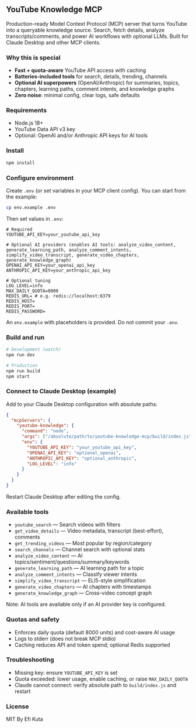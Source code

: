 ## YouTube Knowledge MCP

Production-ready Model Context Protocol (MCP) server that turns YouTube into a queryable knowledge source. Search, fetch details, analyze transcripts/comments, and power AI workflows with optional LLMs. Built for Claude Desktop and other MCP clients.

### Why this is special

- **Fast + quota-aware** YouTube API access with caching
- **Batteries-included tools** for search, details, trending, channels
- **Optional AI superpowers** (OpenAI/Anthropic) for summaries, topics, chapters, learning paths, comment intents, and knowledge graphs
- **Zero noise**: minimal config, clear logs, safe defaults

### Requirements

- Node.js 18+
- YouTube Data API v3 key
- Optional: OpenAI and/or Anthropic API keys for AI tools

### Install

```bash
npm install
```

### Configure environment

Create `.env` (or set variables in your MCP client config). You can start from the example:

```bash
cp env.example .env
```

Then set values in `.env`:

```env
# Required
YOUTUBE_API_KEY=your_youtube_api_key

# Optional AI providers (enables AI tools: analyze_video_content, generate_learning_path, analyze_comment_intents, simplify_video_transcript, generate_video_chapters, generate_knowledge_graph)
OPENAI_API_KEY=your_openai_api_key
ANTHROPIC_API_KEY=your_anthropic_api_key

# Optional tuning
LOG_LEVEL=info
MAX_DAILY_QUOTA=8000
REDIS_URL= # e.g. redis://localhost:6379
REDIS_HOST=
REDIS_PORT=
REDIS_PASSWORD=
```

An `env.example` with placeholders is provided. Do not commit your `.env`.

### Build and run

```bash
# Development (watch)
npm run dev

# Production
npm run build
npm start
```

### Connect to Claude Desktop (example)

Add to your Claude Desktop configuration with absolute paths:

```json
{
  "mcpServers": {
    "youtube-knowledge": {
      "command": "node",
      "args": ["/absolute/path/to/youtube-knowledge-mcp/build/index.js"],
      "env": {
        "YOUTUBE_API_KEY": "your_youtube_api_key",
        "OPENAI_API_KEY": "optional_openai",
        "ANTHROPIC_API_KEY": "optional_anthropic",
        "LOG_LEVEL": "info"
      }
    }
  }
}
```

Restart Claude Desktop after editing the config.

### Available tools

- `youtube_search` — Search videos with filters
- `get_video_details` — Video metadata, transcript (best-effort), comments
- `get_trending_videos` — Most popular by region/category
- `search_channels` — Channel search with optional stats
- `analyze_video_content` — AI topics/sentiment/questions/summary/keywords
- `generate_learning_path` — AI learning path for a topic
- `analyze_comment_intents` — Classify viewer intents
- `simplify_video_transcript` — ELI5-style simplification
- `generate_video_chapters` — AI chapters with timestamps
- `generate_knowledge_graph` — Cross-video concept graph

Note: AI tools are available only if an AI provider key is configured.

### Quotas and safety

- Enforces daily quota (default 8000 units) and cost-aware AI usage
- Logs to stderr (does not break MCP stdio)
- Caching reduces API and token spend; optional Redis supported

### Troubleshooting

- Missing key: ensure `YOUTUBE_API_KEY` is set
- Quota exceeded: lower usage, enable caching, or raise `MAX_DAILY_QUOTA`
- Claude cannot connect: verify absolute path to `build/index.js` and restart

### License

MIT
By Efi Kuta